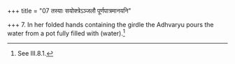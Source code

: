 +++
title = "07 तस्याः सयोक्त्रेऽञ्जलौ पूर्णपात्रमानयनि"

+++
7. In her folded hands containing the girdle the Adhvaryu pours the water from a pot fully filled with (water).[^1]  

[^1]: See III.8.1. 
